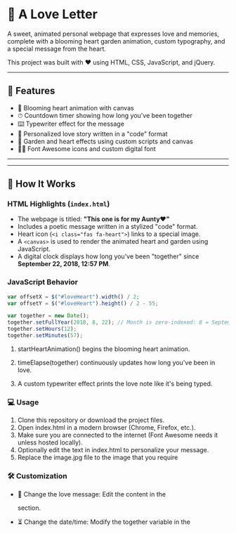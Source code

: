 # 💖 A Love Letter

A sweet, animated personal webpage that expresses love and memories, complete with a blooming heart garden animation, custom typography, and a special message from the heart.

This project was built with ❤️ using HTML, CSS, JavaScript, and jQuery.

---

## 🌸 Features

- 🌹 Blooming heart animation with canvas
- ⏱ Countdown timer showing how long you've been together
- ⌨️ Typewriter effect for the message
- 🧠 Personalized love story written in a "code" format
- 🎨 Garden and heart effects using custom scripts and canvas
- 🧑‍🎨 Font Awesome icons and custom digital font

---

---

## 🧠 How It Works

### HTML Highlights (`index.html`)

- The webpage is titled: **"This one is for my Aunty♥"**
- Includes a poetic message written in a stylized "code" format.
- Heart icon (`<i class="fas fa-heart">`) links to a special image.
- A `<canvas>` is used to render the animated heart and garden using JavaScript.
- A digital clock displays how long you've been "together" since **September 22, 2018, 12:57 PM**.

### JavaScript Behavior

```javascript
var offsetX = $("#loveHeart").width() / 2;
var offsetY = $("#loveHeart").height() / 2 - 55;

var together = new Date();
together.setFullYear(2018, 8, 22); // Month is zero-indexed: 8 = September
together.setHours(12);
together.setMinutes(57);
```
1. startHeartAnimation() begins the blooming heart animation.

2. timeElapse(together) continuously updates how long you've been in love.

3. A custom typewriter effect prints the love note like it's being typed.

### 💻 Usage
1. Clone this repository or download the project files.
2. Open index.html in a modern browser (Chrome, Firefox, etc.).
3. Make sure you are connected to the internet (Font Awesome needs it unless hosted locally).
4. Optionally edit the text in index.html to personalize your message.
5. Replace the image.jpg file to the image that you require

### 🛠 Customization
- 💌 Change the love message: Edit the content in the <div id="code"> section.

- ⏳ Change the date/time: Modify the together variable in the <script> block.

- 🎨 Change styles: Edit the CSS in css/default.css.

- 💚 Update the heart image: Replace or rename image.jpg.

### 🌐 Browser Support:
Make sure you're using a browser that supports HTML5 canvas.

- ✅ Chrome 14+
- ✅ Firefox 7+
- ✅ Safari 4+
- ✅ Edge/IE 9+

If canvas isn’t supported, a graceful fallback message will appear.

### ❤️ Credits
- 🌸 Heart animation inspired by classic canvas garden effects

- 🧠 jQuery for animations and DOM manipulation

- 🎨 Font Awesome for icons

- 💾 Digital-7 Mono Font used for the clock

### 👋 Final Words
This is a personal project made with love. Whether you're a developer, a designer, or just someone looking to express your feelings in a unique way, feel free to adapt this project for your own story.

I LOVE YOU SO MUCH, Shwe♥
– Your IDIOT
